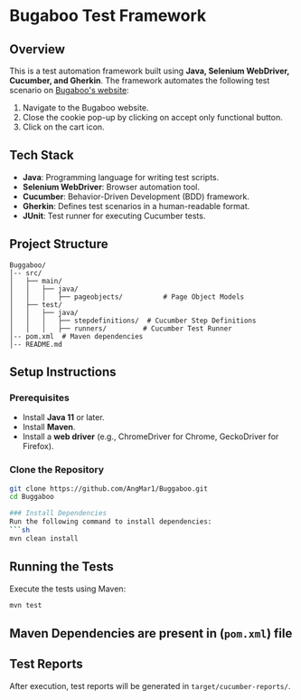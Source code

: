 # Bugaboo Test Framework

## Overview
This is a test automation framework built using **Java, Selenium WebDriver, Cucumber, and Gherkin**. The framework automates the following test scenario on [Bugaboo's website](https://www.bugaboo.com/us-en):

1. Navigate to the Bugaboo website.
2. Close the cookie pop-up by clicking on accept only functional button.
3. Click on the cart icon.

## Tech Stack
- **Java**: Programming language for writing test scripts.
- **Selenium WebDriver**: Browser automation tool.
- **Cucumber**: Behavior-Driven Development (BDD) framework.
- **Gherkin**: Defines test scenarios in a human-readable format.
- **JUnit**: Test runner for executing Cucumber tests.

## Project Structure
```
Buggaboo/
│-- src/
│   ├── main/
│   │   ├── java/
│   │   │   ├── pageobjects/          # Page Object Models
│   ├── test/
│   │   ├── java/
│   │   │   ├── stepdefinitions/  # Cucumber Step Definitions
│   │   │   ├── runners/         # Cucumber Test Runner
│-- pom.xml  # Maven dependencies
│-- README.md
```

## Setup Instructions
### Prerequisites
- Install **Java 11** or later.
- Install **Maven**.
- Install a **web driver** (e.g., ChromeDriver for Chrome, GeckoDriver for Firefox).

### Clone the Repository
```sh
git clone https://github.com/AngMar1/Buggaboo.git
cd Buggaboo

### Install Dependencies
Run the following command to install dependencies:
```sh
mvn clean install
```

## Running the Tests
Execute the tests using Maven:
```sh
mvn test
```

## Maven Dependencies are present in (`pom.xml`) file 

## Test Reports
After execution, test reports will be generated in `target/cucumber-reports/`.


